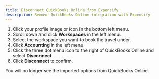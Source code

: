 ```yaml
---
title: Disconnect QuickBooks Online from Expensify
description: Remove QuickBooks Online integration with Expensify
---
```

<div id="new-expensify" markdown="1">


1. Click your profile image or icon in the bottom left menu.
2. Scroll down and click **Workspaces** in the left menu. 
3. Select the workspace you want to book the travel under. 
4. Click **Accounting** in the left menu.
5. Click the three dot menu icon to the right of QuickBooks Online and select **Disconnect**.
6. Click **Disconnect** to confirm. 

You will no longer see the imported options from QuickBooks Online.

</div>




 
